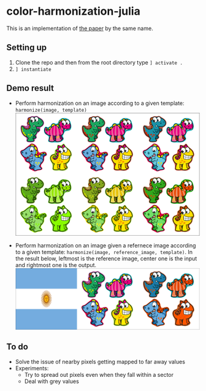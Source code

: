 # color-harmonization-julia
This is an implementation of [the paper](https://igl.ethz.ch/projects/color-harmonization/harmonization.pdf) by the same name.

## Setting up
1. Clone the repo and then from the root directory type `] activate .`
2. `] instantiate`

## Demo result
- Perform harmonization on an image according to a given template: `harmonize(image, template)`
![](https://github.com/vinsis/color-harmonization-julia/blob/main/images/demo_result.png)

- Perform harmonization on an image given a refernece image according to a given template: `harmonize(image, reference_image, template)`. In the result below, leftmost is the reference image, center one is the input and rightmost one is the output.
![](https://github.com/vinsis/color-harmonization-julia/blob/main/images/result_reference_image.png)

## To do
- Solve the issue of nearby pixels getting mapped to far away values
- Experiments:
  - Try to spread out pixels even when they fall within a sector
  - Deal with grey values
